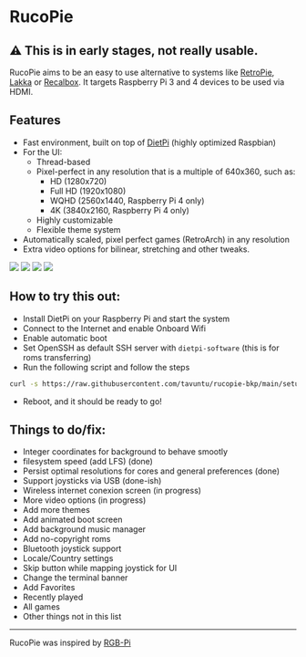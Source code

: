 # RucoPie

## :warning: This is in early stages, not really usable.

RucoPie aims to be an easy to use alternative to systems like [RetroPie](https://retropie.org.uk/), [Lakka](https://www.lakka.tv/) or [Recalbox](https://www.recalbox.com/). It targets Raspberry Pi 3 and 4 devices to be used via HDMI.

## Features

* Fast environment, built on top of [DietPi](https://dietpi.com/) (highly optimized Raspbian)
* For the UI:
    * Thread-based
    * Pixel-perfect in any resolution that is a multiple of 640x360, such as:
      * HD (1280x720)
      * Full HD (1920x1080)
      * WQHD (2560x1440, Raspberry Pi 4 only)
      * 4K (3840x2160, Raspberry Pi 4 only)
    * Highly customizable
    * Flexible theme system
* Automatically scaled, pixel perfect games (RetroArch) in any resolution
* Extra video options for bilinear, stretching and other tweaks.

![](https://i.postimg.cc/2jZrbwH9/screenshot-1618196440.png)
![](https://i.postimg.cc/7YrDg2dH/screenshot-1618196445.png)
![](https://i.postimg.cc/PrbHKqnm/screenshot-1618196453.png)
![](https://i.postimg.cc/PrzcNmrZ/screenshot-1618183351.png)

## How to try this out:

* Install DietPi on your Raspberry Pi and start the system
* Connect to the Internet and enable Onboard Wifi
* Enable automatic boot
* Set OpenSSH as default SSH server with ```dietpi-software``` (this is for roms transferring)
* Run the following script and follow the steps

```bash
curl -s https://raw.githubusercontent.com/tavuntu/rucopie-bkp/main/setup.sh | bash -s
```

* Reboot, and it should be ready to go!

## Things to do/fix:

* Integer coordinates for background to behave smootly
* filesystem speed (add LFS)  (done)
* Persist optimal resolutions for cores and general preferences (done)
* Support joysticks via USB (done-ish)
* Wireless internet conexion screen (in progress)
* More video options (in progress)
* Add more themes
* Add animated boot screen
* Add background music manager
* Add no-copyright roms
* Bluetooth joystick support
* Locale/Country settings
* Skip button while mapping joystick for UI
* Change the terminal banner
* Add Favorites
* Recently played
* All games
* Other things not in this list

---

RucoPie was inspired by [RGB-Pi](https://www.rgb-pi.com/)
